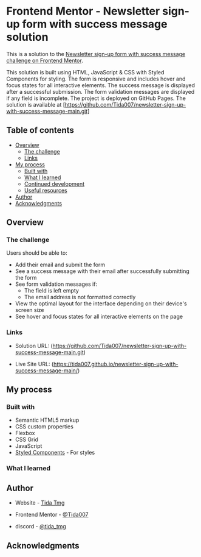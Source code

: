 # Frontend Mentor - Newsletter sign-up form with success message solution

This is a solution to the [Newsletter sign-up form with success message challenge on Frontend Mentor](https://www.frontendmentor.io/challenges/newsletter-signup-form-with-success-message-3FC1AZbNrv).

 This solution is built using HTML, JavaScript &  CSS with Styled Components for styling. The form is responsive and includes hover and focus states for all interactive elements. The success message is displayed after a successful submission. The form validation messages are displayed if any field is incomplete. The project is deployed on GitHub Pages. The solution is available at [https://github.com/Tida007/newsletter-sign-up-with-success-message-main.git]

## Table of contents

- [Overview](#overview)
  - [The challenge](#the-challenge)
  - [Links](#links)
- [My process](#my-process)
  - [Built with](#built-with)
  - [What I learned](#what-i-learned)
  - [Continued development](#continued-development)
  - [Useful resources](#useful-resources)
- [Author](#author)
- [Acknowledgments](#acknowledgments)


## Overview

### The challenge

Users should be able to:

- Add their email and submit the form
- See a success message with their email after successfully submitting the form
- See form validation messages if:
  - The field is left empty
  - The email address is not formatted correctly
- View the optimal layout for the interface depending on their device's screen size
- See hover and focus states for all interactive elements on the page


### Links

- Solution URL: (https://github.com/Tida007/newsletter-sign-up-with-success-message-main.git)

- Live Site URL: (https://tida007.github.io/newsletter-sign-up-with-success-message-main/)

## My process

### Built with

- Semantic HTML5 markup
- CSS custom properties
- Flexbox
- CSS Grid
- JavaScript
- [Styled Components](https://styled-components.com/) - For styles


### What I learned


## Author

- Website - [Tida Tmg](https://tida007.github.io/newsletter-sign-up-with-success-message-main/)

- Frontend Mentor - [@Tida007](https://www.frontendmentor.io/profile/Tida007)
- discord - [@tida_tmg](https://discord.gg/tida_tmg)

## Acknowledgments
